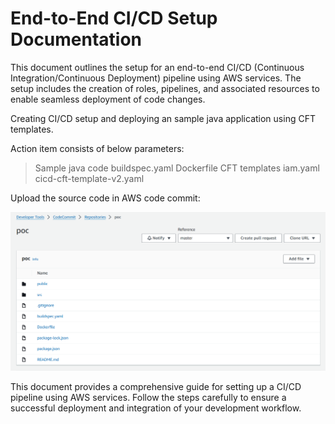 # End-to-End CI/CD Setup Documentation

This document outlines the setup for an end-to-end CI/CD (Continuous Integration/Continuous Deployment) pipeline using AWS services. The setup includes the creation of roles, pipelines, and associated resources to enable seamless deployment of code changes.

Creating CI/CD setup and deploying an sample java application using CFT templates.

Action item consists of below parameters:

> Sample java code
> buildspec.yaml 
> Dockerfile
> CFT templates
   > iam.yaml 
   > cicd-cft-template-v2.yaml

Upload the source code in AWS code commit:

![code_commit](images/code_commit.png)

This document provides a comprehensive guide for setting up a CI/CD pipeline using AWS services. Follow the steps carefully to ensure a successful deployment and integration of your development workflow.
